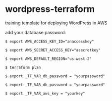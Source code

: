 # wordpress-terraform

training template for deploying WordPress in AWS



add your database password:

``$ export AWS_ACCESS_KEY_ID="anaccesskey"``

``$ export AWS_SECRET_ACCESS_KEY="asecretkey"``

``$ export AWS_DEFAULT_REGION="us-west-2"``

``$ terraform plan``

```$ export _TF_VAR_db_password = "yourpassword"```

```$ export _TF_VAR_db_password = "yourpassword"```

```$ export _TF_VAR_aws_key = "yourkey"```

